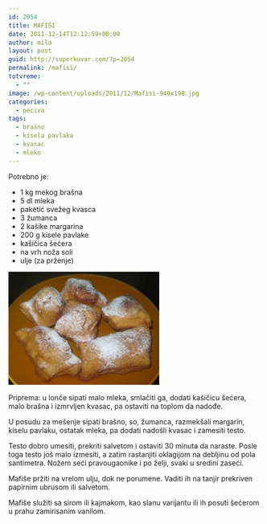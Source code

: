 ```yaml
---
id: 2054
title: MAFIŠI
date: 2011-12-14T12:12:59+00:00
author: mila
layout: post
guid: http://superkuvar.com/?p=2054
permalink: /mafisi/
totvreme:
  - ""
image: /wp-content/uploads/2011/12/Mafisi-940x198.jpg
categories:
  - peciva
tags:
  - brašno
  - kisela pavlaka
  - kvasac
  - mleko
---
```

Potrebno je:

  * 1 kg mekog brašna
  * 5 dl mleka
  * paketić svežeg kvasca
  * 3 žumanca
  * 2 kašike margarina
  * 200 g kisele pavlake
  * kašičica šećera
  * na vrh noža soli
  * ulje (za prženje)

[<img class="alignnone size-medium wp-image-7087" src="/wp-content/uploads/2011/12/Mafisi-300x225.jpg" alt="Mafisi" width="300" height="225" />](/wp-content/uploads/2011/12/Mafisi.jpg)

Priprema: u lonče sipati malo mleka, smlačiti ga, dodati kašičicu šećera, malo brašna i izmrvljen kvasac, pa ostaviti na toplom da nadođe.

U posudu za mešenje sipati brašno, so, žumanca, razmekšali margarin, kiselu pavlaku, ostatak mleka, pa dodati nadošli kvasac i zamesiti testo.

Testo dobro umesiti, prekriti salvetom i ostaviti 30 minuta da naraste. Posle toga testo još malo izmesiti, a zatim rastanjiti oklagijom na debljinu od pola santimetra. Nožem seći pravougaonike i po želji, svaki u sredini zaseći.

Mafiše pržiti na vrelom ulju, dok ne porumene. Vaditi ih na tanjir prekriven papirnim ubrusom ili salvetom.

Mafiše služiti sa sirom ili kajmakom, kao slanu varijantu ili ih posuti šećerom u prahu zamirisanim vanilom.